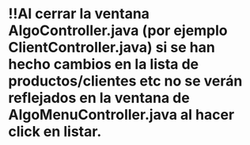# !!Al cerrar la ventana AlgoController.java (por ejemplo ClientController.java) si se han hecho cambios en la lista de productos/clientes etc no se verán reflejados en la ventana de AlgoMenuController.java al hacer click en listar.
